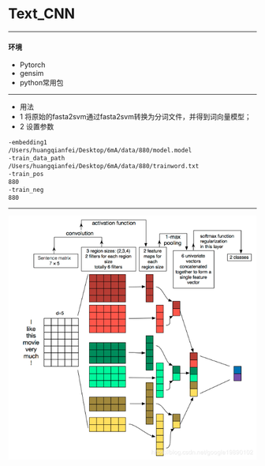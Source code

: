 # Text_CNN
******************
#### 环境
* Pytorch
* gensim
* python常用包
***************
* 用法
* 1 将原始的fasta2svm通过fasta2svm转换为分词文件，并得到词向量模型；
* 2 设置参数
```
-embedding1
/Users/huangqianfei/Desktop/6mA/data/880/model.model
-train_data_path
/Users/huangqianfei/Desktop/6mA/data/880/trainword.txt
-train_pos
880
-train_neg
880
```

******************************
![Text-CNN](https://github.com/huangqianfei0916/Text_CNN/blob/master/1.png)
